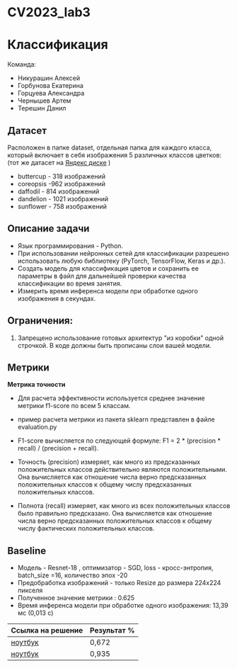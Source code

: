 # CV2023_lab3 
#  Классификация

Команда:
* Никурашин Алексей
* Горбунова Екатерина 
* Горцуева Александра
* Чернышев Артем
* Терешин Данил
  
## Датасет
Расположен в папке dataset, отдельная папка для каждого класса, который включает в себя изображения 5 различных классов цветков:
(тот же датасет на [Яндекс диске](https://disk.yandex.ru/d/r6AFbcgSAKzg0A) ) 
* buttercup - 318 изображений
* coreopsis -962 изображений
* daffodil - 814 изображений
* dandelion - 1021 изображений
* sunflower - 758 изображений
  
## Описание задачи
* Язык программирования - Python.
* При использовании нейронных сетей для классификации разрешено использовать любую библиотеку (PyTorch, TensorFlow, Keras и др.).
* Создать модель для классификация цветов и сохранить ее параметры в файл для дальнейшей проверки качества классификации во время занятия.
* Измерить время инференса модели при обработке одного изображения в секундах.
  
## Ограничения:
1. Запрещено использование готовых архитектур "из коробки" одной строчкой. В коде должны быть прописаны слои вашей модели.

## Метрики
**Метрика точности**
* Для расчета эффективности используется среднее значение метрики f1-score по всем 5 классам.
* пример расчета метрики из пакета sklearn представлен в файле evaluation.py

* F1-score вычисляется по следующей формуле:  F1 = 2 * (precision * recall) / (precision + recall).
* Точность (precision) измеряет, как много из предсказанных положительных классов действительно являются положительными. Она вычисляется как отношение числа верно предсказанных положительных классов к общему числу предсказанных положительных классов.
* Полнота (recall) измеряет, как много из всех положительных классов было правильно предсказано. Она вычисляется как отношение числа верно предсказанных положительных классов к общему числу фактических положительных классов.

## Baseline
* Модель - Resnet-18 , оптимизатор - SGD, lоss - кросс-энтропия, batch_size =16, количество эпох -20
* Предобработка изображений - только Resize до размера 224x224 пикселя
* Полученное значение метрики : 0.625
* Время инференса модели при обработке одного изображения: 13,39 мс (0,013 с)


| Ссылка на решение | Результат %| 
|-------------------|-----------|
| [ноутбук](https://colab.research.google.com/drive/1GEqhrpSFc_z5BXQPv6ZgoVvpgUcPiNKL#scrollTo=YA1mnnp7ipX_) | 0,672 |
| [ноутбук](https://colab.research.google.com/drive/1BMN4zeCy2Hbp66rpzKiw8-UZUfQiMv0f?usp=sharing) | 0,935 |
